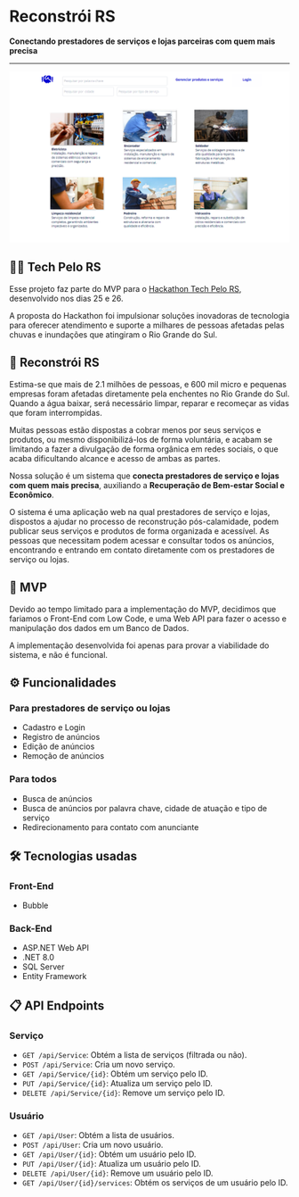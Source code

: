 # Reconstrói RS
**Conectando prestadores de serviços e lojas parceiras com quem mais precisa**

---

![Reconstrói RS](./Images/ReconstroiRS-Banner.png)

## 👨‍💻 Tech Pelo RS

Esse projeto faz parte do MVP para o [Hackathon Tech Pelo RS](https://github.com/TechPeloRS/maratona-pelo-rs), desenvolvido nos dias 25 e 26.

A proposta do Hackathon foi impulsionar soluções inovadoras de tecnologia para oferecer atendimento e suporte a milhares de pessoas afetadas pelas chuvas e inundações que atingiram o Rio Grande do Sul.

## 🤝 Reconstrói RS
Estima-se que mais de 2.1 milhões de pessoas, e 600 mil micro e pequenas empresas foram afetadas diretamente pela enchentes no Rio Grande do Sul.
Quando a água baixar, será necessário limpar, reparar e recomeçar as vidas que foram interrompidas.

Muitas pessoas estão dispostas a cobrar menos por seus serviços e produtos, ou mesmo disponibilizá-los de forma voluntária, e acabam se limitando a fazer a divulgação de forma orgânica em redes sociais, o que acaba dificultando alcance e acesso de ambas as partes.

Nossa solução é um sistema que **conecta prestadores de serviço e lojas com quem mais precisa**, auxiliando a **Recuperação de Bem-estar Social e Econômico**.

O sistema é uma aplicação web na qual prestadores de serviço e lojas, dispostos a ajudar no processo de reconstrução pós-calamidade, podem publicar seus serviços e produtos de forma organizada e acessível.
As pessoas que necessitam podem acessar e consultar todos os anúncios, encontrando e entrando em contato diretamente com os prestadores de serviço ou lojas. 

## 🎯 MVP

Devido ao tempo limitado para a implementação do MVP, decidimos que fariamos o Front-End com Low Code, e uma Web API para fazer o acesso e manipulação dos dados em um Banco de Dados.

A implementação desenvolvida foi apenas para provar a viabilidade do sistema, e não é funcional.

## ⚙️ Funcionalidades

### Para prestadores de serviço ou lojas
- Cadastro e Login
- Registro de anúncios
- Edição de anúncios
- Remoção de anúncios

### Para todos
- Busca de anúncios
- Busca de anúncios por palavra chave, cidade de atuação e tipo de serviço
- Redirecionamento para contato com anunciante

## 🛠️ Tecnologias usadas

### Front-End
- Bubble

### Back-End
- ASP.NET Web API
- .NET 8.0
- SQL Server
- Entity Framework

## 📋 API Endpoints

###  Serviço
- `GET /api/Service`: Obtém a lista de serviços (filtrada ou não).
- `POST /api/Service`: Cria um novo serviço.
- `GET /api/Service/{id}`: Obtém um serviço pelo ID.
- `PUT /api/Service/{id}`: Atualiza um serviço pelo ID.
- `DELETE /api/Service/{id}`: Remove um serviço pelo ID.

### Usuário
- `GET /api/User`: Obtém a lista de usuários.
- `POST /api/User`: Cria um novo usuário.
- `GET /api/User/{id}`: Obtém um usuário pelo ID.
- `PUT /api/User/{id}`: Atualiza um usuário pelo ID.
- `DELETE /api/User/{id}`: Remove um usuário pelo ID.
- `GET /api/User/{id}/services`: Obtém os serviços de um usuário pelo ID.